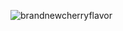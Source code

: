 ![brandnewcherryflavor](https://github.com/user-attachments/assets/261970d4-d75c-47be-9f5a-8ff64c844a54) <!-- 2024/4 -->
